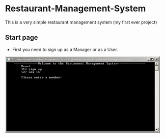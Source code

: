 # Restaurant-Management-System

This is a very simple restaurant management system (my first ever project)

## Start page

* First you need to sign up as a Manager or as a User. 

<img src="./screenshot/01 start page.png">

